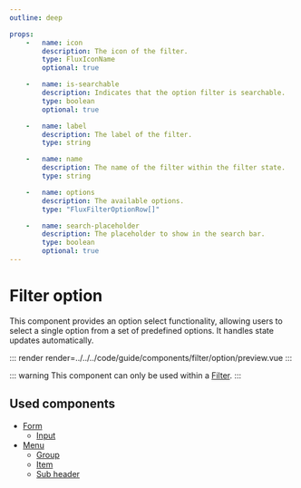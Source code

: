 ```yaml
---
outline: deep

props:
    -   name: icon
        description: The icon of the filter.
        type: FluxIconName
        optional: true

    -   name: is-searchable
        description: Indicates that the option filter is searchable.
        type: boolean
        optional: true

    -   name: label
        description: The label of the filter.
        type: string

    -   name: name
        description: The name of the filter within the filter state.
        type: string

    -   name: options
        description: The available options.
        type: "FluxFilterOptionRow[]"

    -   name: search-placeholder
        description: The placeholder to show in the search bar.
        type: boolean
        optional: true
---
```


# Filter option

This component provides an option select functionality, allowing users to select a single option from a set of predefined options. It handles state updates automatically.

::: render
render=../../../code/guide/components/filter/option/preview.vue
:::

::: warning
This component can only be used within a [Filter](./index).
:::

<FrontmatterDocs/>

## Used components

- [Form](../form)
    - [Input](../form/input)
- [Menu](../menu)
    - [Group](../menu/group)
    - [Item](../menu/item)
    - [Sub header](../menu/sub-header)
